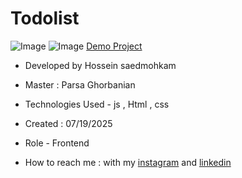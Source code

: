 # Todolist
![Image](https://github.com/user-attachments/assets/832ac48b-85be-4489-8bea-f527bc3e8710)
![Image](https://github.com/user-attachments/assets/d4ebf94b-64a8-43ff-aebc-d29b8643f9de)
[Demo Project]( https://hosseinsaedmohkam.github.io/Todolist/)

- Developed by Hossein saedmohkam

- Master : Parsa Ghorbanian 

- Technologies Used - js , Html , css  

- Created : 07/19/2025

- Role - Frontend

- How to reach me : with my [instagram](https://www.instagram.com/Hossein_saedmohkam.dev) and [linkedin](https://www.linkedin.com/in/Hossein-saedmohkam)

